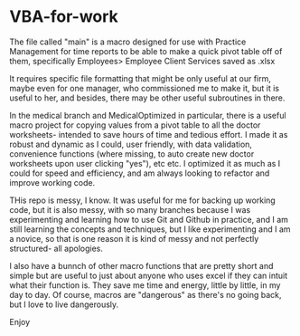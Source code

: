 # VBA-for-work


The file called "main" is a macro designed for use with Practice Management for time reports to be able to make a quick pivot table off of them, specifically Employees> Employee Client Services saved as .xlsx

It requires specific file formatting that might be only useful at our firm, maybe even for one manager, who commissioned me to make it, but it is useful to her, and besides, there may be other useful subroutines in there. 

In the medical branch and MedicalOptimized in particular, there is a useful macro project for copying values from a pivot table to all the doctor worksheets- intended to save hours of time and tedious effort. I made it as robust and dynamic as I could, user friendly, with data validation, convenience functions (where missing, to auto create new doctor worksheets upon user clicking "yes"), etc etc. I optimized it as much as I could for speed and efficiency, and am always looking to refactor and improve working code. 

THis repo is messy, I know. It was useful for me for backing up working code, but it is also messy, with so many branches because I was experimenting and learning how to use Git and Github in practice, and I am still learning the concepts and techniques, but I like experimenting and I am a novice, so that is one reason it is kind of messy and not perfectly structured- all apologies. 

I also have a bunnch of other macro functions that are pretty short and simple but are useful to just about anyone who uses excel if they can intuit what their function is. They save me time and energy, little by little, in my day to day. Of course, macros are "dangerous" as there's no going back, but I love to live dangerously. 

Enjoy
